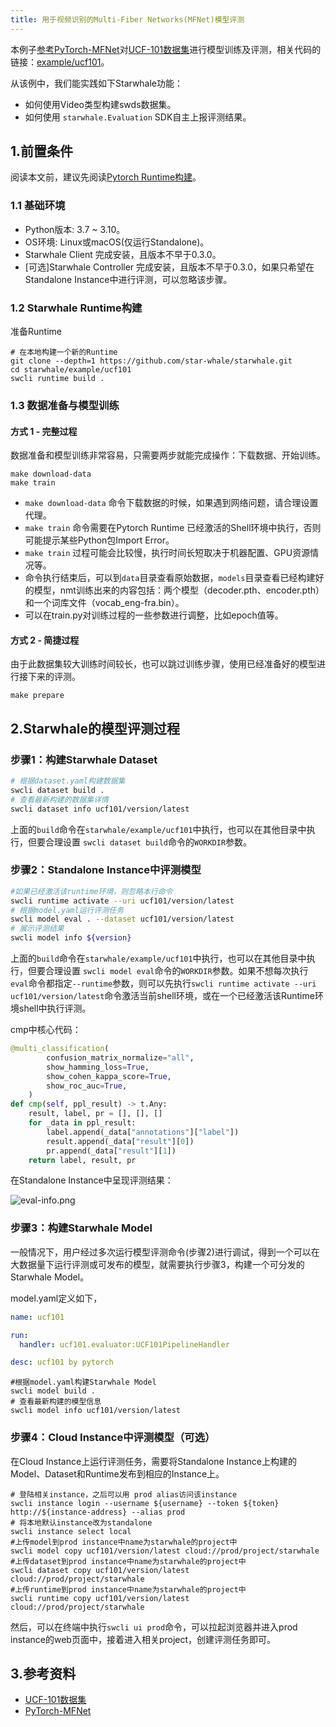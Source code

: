 ```yaml
---
title: 用于视频识别的Multi-Fiber Networks(MFNet)模型评测
---
```


本例子[参考PyTorch-MFNet](https://github.com/cypw/PyTorch-MFNet)对[UCF-101数据集](http://www.crcv.ucf.edu/data/UCF101/UCF101.rar)进行模型训练及评测，相关代码的链接：[example/ucf101](https://github.com/star-whale/starwhale/tree/main/example/ucf101)。

从该例中，我们能实践如下Starwhale功能：

- 如何使用Video类型构建swds数据集。
- 如何使用 `starwhale.Evaluation` SDK自主上报评测结果。

## 1.前置条件

阅读本文前，建议先阅读[Pytorch Runtime构建](../runtime/examples/pytorch.md)。

### 1.1 基础环境

- Python版本: 3.7 ~ 3.10。
- OS环境: Linux或macOS(仅运行Standalone)。
- Starwhale Client 完成安装，且版本不早于0.3.0。
- [可选]Starwhale Controller 完成安装，且版本不早于0.3.0，如果只希望在Standalone Instance中进行评测，可以忽略该步骤。

### 1.2 Starwhale Runtime构建

准备Runtime

```shell
# 在本地构建一个新的Runtime
git clone --depth=1 https://github.com/star-whale/starwhale.git
cd starwhale/example/ucf101
swcli runtime build .
```

### 1.3 数据准备与模型训练

#### 方式 1 - 完整过程

数据准备和模型训练非常容易，只需要两步就能完成操作：下载数据、开始训练。

```shell
make download-data
make train
```

- `make download-data` 命令下载数据的时候，如果遇到网络问题，请合理设置代理。
- `make train` 命令需要在Pytorch Runtime 已经激活的Shell环境中执行，否则可能提示某些Python包Import Error。
- `make train` 过程可能会比较慢，执行时间长短取决于机器配置、GPU资源情况等。
- 命令执行结束后，可以到`data`目录查看原始数据，`models`目录查看已经构建好的模型，nmt训练出来的内容包括：两个模型（decoder.pth、encoder.pth）和一个词库文件（vocab_eng-fra.bin）。
- 可以在train.py对训练过程的一些参数进行调整，比如epoch值等。

#### 方式 2 - 简捷过程

由于此数据集较大训练时间较长，也可以跳过训练步骤，使用已经准备好的模型进行接下来的评测。

```shell
make prepare
```

## 2.Starwhale的模型评测过程

### 步骤1：构建Starwhale Dataset

```bash
# 根据dataset.yaml构建数据集
swcli dataset build .
# 查看最新构建的数据集详情
swcli dataset info ucf101/version/latest
```

上面的`build`命令在`starwhale/example/ucf101`中执行，也可以在其他目录中执行，但要合理设置 `swcli dataset build`命令的`WORKDIR`参数。

### 步骤2：Standalone Instance中评测模型

```bash
#如果已经激活该runtime环境，则忽略本行命令
swcli runtime activate --uri ucf101/version/latest
# 根据model.yaml运行评测任务
swcli model eval . --dataset ucf101/version/latest
# 展示评测结果
swcli model info ${version}
```

上面的`build`命令在`starwhale/example/ucf101`中执行，也可以在其他目录中执行，但要合理设置 `swcli model eval`命令的`WORKDIR`参数。如果不想每次执行`eval`命令都指定`--runtime`参数，则可以先执行`swcli runtime activate --uri ucf101/version/latest`命令激活当前shell环境，或在一个已经激活该Runtime环境shell中执行评测。

cmp中核心代码：

```python
@multi_classification(
        confusion_matrix_normalize="all",
        show_hamming_loss=True,
        show_cohen_kappa_score=True,
        show_roc_auc=True,
    )
def cmp(self, ppl_result) -> t.Any:
    result, label, pr = [], [], []
    for _data in ppl_result:
        label.append(_data["annotations"]["label"])
        result.append(_data["result"][0])
        pr.append(_data["result"][1])
    return label, result, pr
```

在Standalone Instance中呈现评测结果：

![eval-info.png](../img/examples/ucf101-eval.png)

### 步骤3：构建Starwhale Model

一般情况下，用户经过多次运行模型评测命令(步骤2)进行调试，得到一个可以在大数据量下运行评测或可发布的模型，就需要执行步骤3，构建一个可分发的Starwhale Model。

model.yaml定义如下，

```yaml
name: ucf101

run:
  handler: ucf101.evaluator:UCF101PipelineHandler

desc: ucf101 by pytorch
```

```shell
#根据model.yaml构建Starwhale Model
swcli model build .
# 查看最新构建的模型信息
swcli model info ucf101/version/latest
```

### 步骤4：Cloud Instance中评测模型（可选）

在Cloud Instance上运行评测任务，需要将Standalone Instance上构建的Model、Dataset和Runtime发布到相应的Instance上。

```shell
# 登陆相关instance，之后可以用 prod alias访问该instance
swcli instance login --username ${username} --token ${token}  http://${instance-address} --alias prod
# 将本地默认instance改为standalone
swcli instance select local
#上传model到prod instance中name为starwhale的project中
swcli model copy ucf101/version/latest cloud://prod/project/starwhale
#上传dataset到prod instance中name为starwhale的project中
swcli dataset copy ucf101/version/latest cloud://prod/project/starwhale
#上传runtime到prod instance中name为starwhale的project中
swcli runtime copy ucf101/version/latest cloud://prod/project/starwhale
```

然后，可以在终端中执行`swcli ui prod`命令，可以拉起浏览器并进入prod instance的web页面中，接着进入相关project，创建评测任务即可。

## 3.参考资料

- [UCF-101数据集](https://www.crcv.ucf.edu/data/UCF101.php)
- [PyTorch-MFNet](https://github.com/cypw/PyTorch-MFNet)
